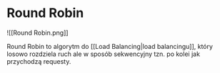 # Round Robin

![[Round Robin.png]]

Round Robin to algorytm do [[Load Balancing|load balancingu]], który losowo rozdziela ruch ale w sposób sekwencyjny tzn. po kolei jak przychodzą requesty.